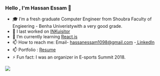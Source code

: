 ### Hello , I'm Hassan Essam 👋

- 🎓 I’m a fresh graduate Computer Engineer from Shoubra Faculty of Engieering - Benha Univeristywith a very good grade.
- 🔭 I last worked on <a href="https://github.com/DevDerpi/INKuisitor" >INKuisitor </a>
- 🌱 I’m currently learning <a href="https://www.udemy.com/certificate/UC-517e1217-fa74-4ac3-94ff-f1d7d7a4dd19/" >React.js </a>
- 📫 How to reach me: Email- hassanessam1098@gmail.com -<a href="https://www.linkedin.com/in/devderpi/"> LinkedIn </a>
- 📫 Portfolio : <a href="https://drive.google.com/file/d/1aU1GGHrTkR2W6B0X8_n4JG_6Ii_JYIaW/view?usp=sharing"> Resume </a>
- ⚡ Fun fact: I was an organizer in E-sports Summit 2018.
<img src="https://github-readme-stats.vercel.app/api?username=DevDerpi&&show_icons=true&title_color=FFA500&icon_color=bb2acf&text_color=daf7dc&bg_color=000000">
